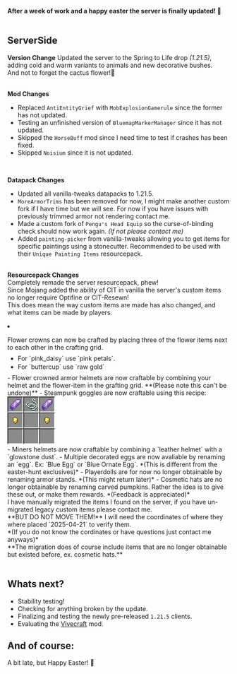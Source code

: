 <p hidden meta>
Title: 1.21.5 Server Update
Author: @TheAxolot77
AuthorTitle: Author/Owner
Banner: banner.png
Favicon: favicon.png
CardBackground: banner.png
Tags: news,changelog,minecraft,mc,axo,server,resourcepack
CreationDate: 2025-04-21
UpdatedDate: 2025-04-21
</p>

**After a week of work and a happy easter the server is finally updated! 🐣**
<br><br>

## ServerSide
**Version Change**
Updated the server to the Spring to Life drop *(1.21.5)*, adding cold and warm variants to animals and new decorative bushes.<br>
And not to forget the cactus flower!🪷
<br><br>

**Mod Changes**
- Replaced `AntiEntityGrief` with `MobExplosionGamerule` since the former has not updated.<br>
- Testing an unfinished version of `BluemapMarkerManager` since it has not updated.<br>
- Skipped the `HorseBuff` mod since I need time to test if crashes has been fixed.<br>
- Skipped `Noisium` since it is not updated.<br>
<br>

**Datapack Changes**
- Updated all vanilla-tweaks datapacks to 1.21.5.
- `MoreArmorTrims` has been removed for now, I might make another custom fork if I have time but we will see. For now if you have issues with previously trimmed armor not rendering contact me.
- Made a custom fork of `Pengu's Head Equip` so the curse-of-binding check should now work again. *(If not please contact me)*
- Added `painting-picker` from vanilla-tweaks allowing you to get items for specific paintings using a stonecutter. Recommended to be used with their `Unique Painting Items` resourcepack.
<br><br>

**Resourcepack Changes**<br>
Completely remade the server resourcepack, phew!<br>
Since Mojang added the ability of CIT in vanilla the server's custom items no longer require Optifine or CIT-Resewn!<br>
This does mean the way custom items are made has also changed, and what items can be made by players.<br>
<li><p>Flower crowns can now be crafted by placing three of the flower items next to each other in the crafting grid.<p>
  <ul style="line-height:5px;">
    <li><p>For `pink_daisy` use `pink petals`.</p>
    <li><p>For `buttercup` use `raw gold`</p>
  </ul>
</li>
- Flower crowned armor helmets are now craftable by combining your helmet and the flower-item in the grafting grid. **(Please note this can't be undone)**
- Steampunk goggles are now craftable using this recipe:<br>
  <img src="https://raw.githubusercontent.com/sbamboo/axow.se/refs/heads/main/articles/-/mc/axo/server/1.21.5/demo_crafting_steampunk_goggles.png"/><br>
- Miners helmets are now craftable by combining a `leather helmet` with a `glowstone dust`.
- Multiple decorated eggs are now avaliable by renaming an `egg`. Ex: `Blue Egg` or `Blue Ornate Egg`. *(This is different from the easter-hunt exclusives)*
- Playerdolls are for now no longer obtainable by renaming armor stands. *(This might return later)*
- Cosmetic hats are no longer obtainable by renaming carved pumpkins. Rather the idea is to give these out, or make them rewards. *(Feedback is appreciated)*
<br>
I have manually migrated the items I found on the server, if you have un-migrated legacy custom items please contact me.<br> **BUT DO NOT MOVE THEM!** I will need the coordinates of where they where placed `2025-04-21` to verify them.<br> *(If you do not know the cordinates or have questions just contact me anyways)*<br>
**The migration does of course include items that are no longer obtainable but existed before, ex. cosmetic hats.**<br>
<br>

## Whats next?
- Stability testing!
- Checking for anything broken by the update.
- Finalizing and testing the newly pre-released `1.21.5` clients.
- Evaluating the [Vivecraft](https://modrinth.com/mod/vivecraft) mod.


## And of course:
A bit late, but Happy Easter! 🐣